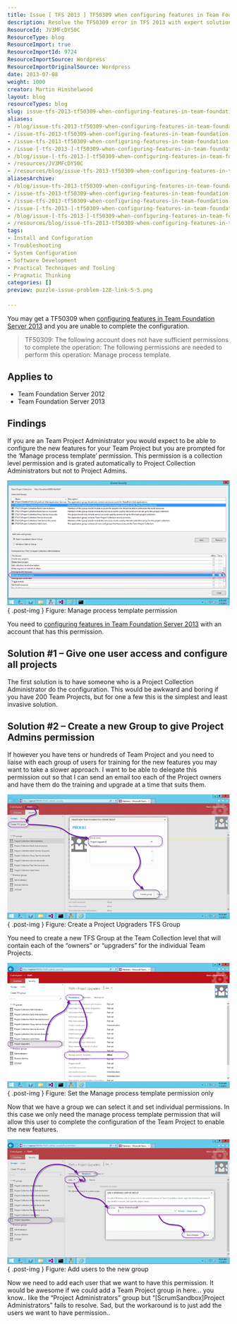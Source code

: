 ```yaml
---
title: Issue [ TFS 2013 ] TF50309 when configuring features in Team Foundation Server 2013
description: Resolve the TF50309 error in TFS 2013 with expert solutions. Learn how to manage permissions and configure features effectively for your projects.
ResourceId: JV3MFcDY50C
ResourceType: blog
ResourceImport: true
ResourceImportId: 9724
ResourceImportSource: Wordpress
ResourceImportOriginalSource: Wordpress
date: 2013-07-08
weight: 1000
creator: Martin Hinshelwood
layout: blog
resourceTypes: blog
slug: issue-tfs-2013-tf50309-when-configuring-features-in-team-foundation-server-2013
aliases:
- /blog/issue-tfs-2013-tf50309-when-configuring-features-in-team-foundation-server-2013
- /issue-tfs-2013-tf50309-when-configuring-features-in-team-foundation-server-2013/
- /issue-tfs-2013-tf50309-when-configuring-features-in-team-foundation-server-2013
- /issue-[-tfs-2013-]-tf50309-when-configuring-features-in-team-foundation-server-2013
- /blog/issue-[-tfs-2013-]-tf50309-when-configuring-features-in-team-foundation-server-2013
- /resources/JV3MFcDY50C
- /resources/blog/issue-tfs-2013-tf50309-when-configuring-features-in-team-foundation-server-2013
aliasesArchive:
- /blog/issue-tfs-2013-tf50309-when-configuring-features-in-team-foundation-server-2013
- /issue-tfs-2013-tf50309-when-configuring-features-in-team-foundation-server-2013/
- /issue-tfs-2013-tf50309-when-configuring-features-in-team-foundation-server-2013
- /issue-[-tfs-2013-]-tf50309-when-configuring-features-in-team-foundation-server-2013
- /blog/issue-[-tfs-2013-]-tf50309-when-configuring-features-in-team-foundation-server-2013
- /resources/blog/issue-tfs-2013-tf50309-when-configuring-features-in-team-foundation-server-2013
tags:
- Install and Configuration
- Troubleshooting
- System Configuration
- Software Development
- Practical Techniques and Tooling
- Pragmatic Thinking
categories: []
preview: puzzle-issue-problem-128-link-5-5.png

---
```

You may get a TF50309 when [configuring features in Team Foundation Server 2013](http://nkdagility.com/configure-features-in-team-foundation-server-2013) and you are unable to complete the configuration.

> TF50309: The following account does not have sufficient permissions to complete the operation: The following permissions are needed to perform this operation: Manage process template.

## Applies to

- Team Foundation Server 2012
- Team Foundation Server 2013

## Findings

If you are an Team Project Administrator you would expect to be able to configure the new features for your Team Project but you are prompted for the ‘Manage process template’ permission. This permission is a collection level permission and is grated automatically to Project Collection Administrators but not to Project Admins.

![image](images/image1-1-1.png "image")  
{ .post-img }
Figure: Manage process template permission

You need to [configuring features in Team Foundation Server 2013](http://nkdagility.com/configure-features-in-team-foundation-server-2013) with an account that has this permission.

## Solution #1 – Give one user access and configure all projects

The first solution is to have someone who is a Project Collection Administrator do the configuration. This would be awkward and boring if you have 200 Team Projects, but for one a few this is the simplest and least invasive solution.

## Solution #2 – Create a new Group to give Project Admins permission

If however you have tens or hundreds of Team Project and you need to liaise with each group of users for training for the new features you may want to take a slower approach. I want to be able to delegate this permission out so that I can send an email too each of the Project owners and have them do the training and upgrade at a time that suits them.

![image](images/image2-2-2.png "image")  
{ .post-img }
Figure: Create a Project Upgraders TFS Group

You need to create a new TFS Group at the Team Collection level that will contain each of the “owners” or “upgraders” for the individual Team Projects.

![image](images/image3-3-3.png "image")  
{ .post-img }
Figure: Set the Manage process template permission only

Now that we have a group we can select it and set individual permissions. In this case we only need the manage process template permission that will allow this user to complete the configuration of the Team Project to enable the new features.

![image](images/image4-4-4.png "image")  
{ .post-img }
Figure: Add users to the new group

Now we need to add each user that we want to have this permission. It would be awesome if we could add a Team Project group in here… you know.. like the “Project Administrators” group but “\[ScrumSandbox\]Project Administrators” fails to resolve. Sad, but the workaround is to just add the users we want to have permission..
